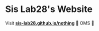 

  # Sis Lab28's Website

  Visit **[sis-lab28.github.io/nothing](https://sis-lab28.github.io/)** 🚀
  OMS 🚀

